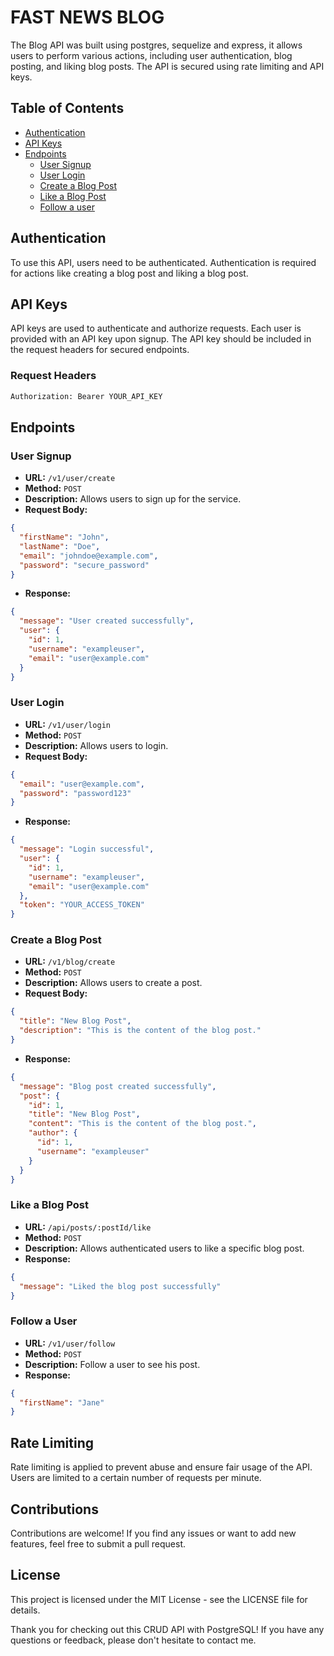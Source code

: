 # FAST NEWS BLOG

The Blog API was built using postgres, sequelize and express, it allows users to perform various actions, including user authentication, blog posting, and liking blog posts. The API is secured using rate limiting and API keys.

## Table of Contents

- [Authentication](#authentication)
- [API Keys](#api-keys)
- [Endpoints](#endpoints)
  - [User Signup](#user-signup)
  - [User Login](#user-login)
  - [Create a Blog Post](#create-a-blog-post)
  - [Like a Blog Post](#like-a-blog-post)
  - [Follow a user](#follow-a-user)

## Authentication

To use this API, users need to be authenticated. Authentication is required for actions like creating a blog post and liking a blog post.

## API Keys

API keys are used to authenticate and authorize requests. Each user is provided with an API key upon signup. The API key should be included in the request headers for secured endpoints.

### Request Headers

```bash
Authorization: Bearer YOUR_API_KEY
```

## Endpoints

### User Signup

- **URL:** `/v1/user/create`
- **Method:** `POST`
- **Description:** Allows users to sign up for the service.
- **Request Body:**

```json
{
  "firstName": "John",
  "lastName": "Doe",
  "email": "johndoe@example.com",
  "password": "secure_password"
}
```

- **Response:**

```json
{
  "message": "User created successfully",
  "user": {
    "id": 1,
    "username": "exampleuser",
    "email": "user@example.com"
  }
}
```

### User Login

- **URL:** `/v1/user/login`
- **Method:** `POST`
- **Description:** Allows users to login.
- **Request Body:**

```json
{
  "email": "user@example.com",
  "password": "password123"
}
```

- **Response:**

```json
{
  "message": "Login successful",
  "user": {
    "id": 1,
    "username": "exampleuser",
    "email": "user@example.com"
  },
  "token": "YOUR_ACCESS_TOKEN"
}
```

### Create a Blog Post

- **URL:** `/v1/blog/create`
- **Method:** `POST`
- **Description:** Allows users to create a post.
- **Request Body:**

```json
{
  "title": "New Blog Post",
  "description": "This is the content of the blog post."
}
```

- **Response:**

```json
{
  "message": "Blog post created successfully",
  "post": {
    "id": 1,
    "title": "New Blog Post",
    "content": "This is the content of the blog post.",
    "author": {
      "id": 1,
      "username": "exampleuser"
    }
  }
}
```

### Like a Blog Post

- **URL:** `/api/posts/:postId/like`
- **Method:** `POST`
- **Description:** Allows authenticated users to like a specific blog post.
- **Response:**

```json
{
  "message": "Liked the blog post successfully"
}
```

### Follow a User

- **URL:** `/v1/user/follow`
- **Method:** `POST`
- **Description:** Follow a user to see his post.
- **Response:**

```json
{
  "firstName": "Jane"
}
```

## Rate Limiting

Rate limiting is applied to prevent abuse and ensure fair usage of the API. Users are limited to a certain number of requests per minute.

## Contributions

Contributions are welcome! If you find any issues or want to add new features, feel free to submit a pull request.

## License

This project is licensed under the MIT License - see the LICENSE file for details.

Thank you for checking out this CRUD API with PostgreSQL! If you have any questions or feedback, please don't hesitate to contact me.
